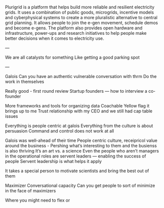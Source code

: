 Plurigrid is a platform that helps build more reliable and resilient electricity grids. It uses a combination of public goods, microgrids, incentive models and cyberphysical systems to create a more pluralistic alternative to central grid planning. It allows people to join the e-gen movement, schedule demos and become e-gens. The platform also provides open hardware and infrastructure, power-ups and research initiatives to help people make better decisions when it comes to electricity use.

—

We are all catalysts for something
Like getting a good parking spot

—

Galois
Can you have an authentic vulnerable conversation with thrm
Do the work in themselves

Really good - first round review
Startup founders — how to interview a co-founder

More frameworks and tools for organizing data
Coachable
Yellow flag it brings up to me
Trust relationship with my CEO and we still had cap table issues

Everything is people centric at galois
Everything from the culture is about persuasion
Command and control does not work at all

Galois was well-ahead of their time
People centric culture, receipricol value around the business - Pershing what’s interesting to them and the busienss is also thriving
It’s an art vs. a science
Even the people who aren’t managers in the operational roles are servent leaders — enabling the success of people
Servent leadership is what helps it apply

It takes a special person to motivate scientists and bring the best out of them

Maximizer
Conversational capacity
Can you get people to sort of minimize in the face of maximizers

Where you might need to flex or

